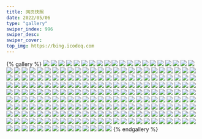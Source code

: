 ```yaml
---
title: 网页快照
date: 2022/05/06 
type: "gallery" 
swiper_index: 996
swiper_desc: 
swiper_cover: 
top_img: https://bing.icodeq.com 
---
```


{% gallery %}
![](https://alist.learnonly.xyz/d/!网页快照/time.run-us-west2.goorm.io/2022-08-29_21-57-43.png)
![](https://alist.learnonly.xyz/d/!网页快照/time.run-us-west2.goorm.io/2022-08-28_19-02-13.png)
![](https://alist.learnonly.xyz/d/!网页快照/time.run-us-west2.goorm.io/2022-08-28_04-49-57.png)
![](https://alist.learnonly.xyz/d/!网页快照/time.run-us-west2.goorm.io/2022-08-30_13-39-40.png)
![](https://alist.learnonly.xyz/d/!网页快照/time.run-us-west2.goorm.io/2022-08-30_16-02-17.png)
![](https://alist.learnonly.xyz/d/!网页快照/time.run-us-west2.goorm.io/2022-08-28_03-27-09.png)
![](https://alist.learnonly.xyz/d/!网页快照/time.run-us-west2.goorm.io/2022-08-29_09-59-49.png)
![](https://alist.learnonly.xyz/d/!网页快照/time.run-us-west2.goorm.io/2022-08-28_16-03-17.png)
![](https://alist.learnonly.xyz/d/!网页快照/time.run-us-west2.goorm.io/2022-08-30_21-57-23.png)
![](https://alist.learnonly.xyz/d/!网页快照/time.run-us-west2.goorm.io/2022-08-28_10-07-52.png)
![](https://alist.learnonly.xyz/d/!网页快照/time.run-us-west2.goorm.io/2022-08-30_19-01-00.png)
![](https://alist.learnonly.xyz/d/!网页快照/time.run-us-west2.goorm.io/2022-08-29_05-28-11.png)
![](https://alist.learnonly.xyz/d/!网页快照/time.run-us-west2.goorm.io/2022-08-28_07-05-41.png)
![](https://alist.learnonly.xyz/d/!网页快照/time.run-us-west2.goorm.io/2022-08-30_07-18-52.png)
![](https://alist.learnonly.xyz/d/!网页快照/time.run-us-west2.goorm.io/2022-08-30_05-26-21.png)
![](https://alist.learnonly.xyz/d/!网页快照/time.run-us-west2.goorm.io/2022-08-29_16-05-37.png)
![](https://alist.learnonly.xyz/d/!网页快照/time.run-us-west2.goorm.io/2022-08-30_03-33-51.png)
![](https://alist.learnonly.xyz/d/!网页快照/time.run-us-west2.goorm.io/2022-08-29_03-31-28.png)
![](https://alist.learnonly.xyz/d/!网页快照/vercel.pighog.repl.co/2022-08-28_03-26-39.png)
![](https://alist.learnonly.xyz/d/!网页快照/vercel.pighog.repl.co/2022-08-30_21-56-52.png)
![](https://alist.learnonly.xyz/d/!网页快照/vercel.pighog.repl.co/2022-08-30_16-01-35.png)
![](https://alist.learnonly.xyz/d/!网页快照/vercel.pighog.repl.co/2022-08-29_16-00-46.png)
![](https://alist.learnonly.xyz/d/!网页快照/vercel.pighog.repl.co/2022-08-30_19-00-28.png)
![](https://alist.learnonly.xyz/d/!网页快照/vercel.pighog.repl.co/2022-08-28_04-49-25.png)
![](https://alist.learnonly.xyz/d/!网页快照/vercel.pighog.repl.co/2022-08-29_05-25-33.png)
![](https://alist.learnonly.xyz/d/!网页快照/vercel.pighog.repl.co/2022-08-28_19-01-40.png)
![](https://alist.learnonly.xyz/d/!网页快照/vercel.pighog.repl.co/2022-08-28_10-03-21.png)
![](https://alist.learnonly.xyz/d/!网页快照/vercel.pighog.repl.co/2022-08-29_03-30-51.png)
![](https://alist.learnonly.xyz/d/!网页快照/vercel.pighog.repl.co/2022-08-28_16-01-15.png)
![](https://alist.learnonly.xyz/d/!网页快照/vercel.pighog.repl.co/2022-08-30_03-33-16.png)
![](https://alist.learnonly.xyz/d/!网页快照/vercel.pighog.repl.co/2022-08-30_05-25-48.png)
![](https://alist.learnonly.xyz/d/!网页快照/vercel.pighog.repl.co/2022-08-28_07-05-06.png)
![](https://alist.learnonly.xyz/d/!网页快照/vercel.pighog.repl.co/2022-08-30_07-18-24.png)
![](https://alist.learnonly.xyz/d/!网页快照/vercel.pighog.repl.co/2022-08-29_09-59-17.png)
![](https://alist.learnonly.xyz/d/!网页快照/vercel.pighog.repl.co/2022-08-30_13-38-55.png)
![](https://alist.learnonly.xyz/d/!网页快照/vercel.pighog.repl.co/2022-08-29_21-57-15.png)
![](https://alist.learnonly.xyz/d/!网页快照/alist.learnonly.xyz/2022-08-28_03-16-00.png)
![](https://alist.learnonly.xyz/d/!网页快照/alist.learnonly.xyz/2022-08-29_05-15-50.png)
![](https://alist.learnonly.xyz/d/!网页快照/alist.learnonly.xyz/2022-08-29_09-55-29.png)
![](https://alist.learnonly.xyz/d/!网页快照/alist.learnonly.xyz/2022-08-30_21-55-17.png)
![](https://alist.learnonly.xyz/d/!网页快照/alist.learnonly.xyz/2022-08-29_03-28-10.png)
![](https://alist.learnonly.xyz/d/!网页快照/alist.learnonly.xyz/2022-08-30_05-21-25.png)
![](https://alist.learnonly.xyz/d/!网页快照/alist.learnonly.xyz/2022-08-28_04-45-00.png)
![](https://alist.learnonly.xyz/d/!网页快照/alist.learnonly.xyz/2022-08-28_06-59-58.png)
![](https://alist.learnonly.xyz/d/!网页快照/alist.learnonly.xyz/2022-08-30_13-31-18.png)
![](https://alist.learnonly.xyz/d/!网页快照/alist.learnonly.xyz/2022-08-28_09-55-37.png)
![](https://alist.learnonly.xyz/d/!网页快照/alist.learnonly.xyz/2022-08-30_03-31-17.png)
![](https://alist.learnonly.xyz/d/!网页快照/alist.learnonly.xyz/2022-08-30_18-57-26.png)
![](https://alist.learnonly.xyz/d/!网页快照/alist.learnonly.xyz/2022-08-29_21-55-44.png)
![](https://alist.learnonly.xyz/d/!网页快照/alist.learnonly.xyz/2022-08-30_15-57-03.png)
![](https://alist.learnonly.xyz/d/!网页快照/alist.learnonly.xyz/2022-08-28_15-55-27.png)
![](https://alist.learnonly.xyz/d/!网页快照/alist.learnonly.xyz/2022-08-28_18-56-47.png)
![](https://alist.learnonly.xyz/d/!网页快照/alist.learnonly.xyz/2022-08-29_15-56-02.png)
![](https://alist.learnonly.xyz/d/!网页快照/alist.learnonly.xyz/2022-08-30_07-16-43.png)
![](https://alist.learnonly.xyz/d/!网页快照/img.pighog.repl.co/2022-08-30_21-55-51.png)
![](https://alist.learnonly.xyz/d/!网页快照/img.pighog.repl.co/2022-08-30_07-17-22.png)
![](https://alist.learnonly.xyz/d/!网页快照/img.pighog.repl.co/2022-08-28_19-00-38.png)
![](https://alist.learnonly.xyz/d/!网页快照/img.pighog.repl.co/2022-08-29_21-56-21.png)
![](https://alist.learnonly.xyz/d/!网页快照/img.pighog.repl.co/2022-08-28_03-25-35.png)
![](https://alist.learnonly.xyz/d/!网页快照/img.pighog.repl.co/2022-08-29_09-58-16.png)
![](https://alist.learnonly.xyz/d/!网页快照/img.pighog.repl.co/2022-08-30_05-25-03.png)
![](https://alist.learnonly.xyz/d/!网页快照/img.pighog.repl.co/2022-08-28_10-02-16.png)
![](https://alist.learnonly.xyz/d/!网页快照/img.pighog.repl.co/2022-08-29_05-24-48.png)
![](https://alist.learnonly.xyz/d/!网页快照/img.pighog.repl.co/2022-08-28_07-03-44.png)
![](https://alist.learnonly.xyz/d/!网页快照/img.pighog.repl.co/2022-08-30_03-31-57.png)
![](https://alist.learnonly.xyz/d/!网页快照/img.pighog.repl.co/2022-08-30_16-00-45.png)
![](https://alist.learnonly.xyz/d/!网页快照/img.pighog.repl.co/2022-08-29_15-59-44.png)
![](https://alist.learnonly.xyz/d/!网页快照/img.pighog.repl.co/2022-08-28_04-48-38.png)
![](https://alist.learnonly.xyz/d/!网页快照/img.pighog.repl.co/2022-08-29_03-28-51.png)
![](https://alist.learnonly.xyz/d/!网页快照/img.pighog.repl.co/2022-08-28_15-56-10.png)
![](https://alist.learnonly.xyz/d/!网页快照/img.pighog.repl.co/2022-08-30_18-59-19.png)
![](https://alist.learnonly.xyz/d/!网页快照/img.pighog.repl.co/2022-08-30_13-37-54.png)
![](https://alist.learnonly.xyz/d/!网页快照/one.pighog.repl.co/2022-08-30_03-33-09.png)
![](https://alist.learnonly.xyz/d/!网页快照/one.pighog.repl.co/2022-08-28_10-03-13.png)
![](https://alist.learnonly.xyz/d/!网页快照/one.pighog.repl.co/2022-08-30_16-01-28.png)
![](https://alist.learnonly.xyz/d/!网页快照/one.pighog.repl.co/2022-08-30_05-25-40.png)
![](https://alist.learnonly.xyz/d/!网页快照/one.pighog.repl.co/2022-08-29_03-30-44.png)
![](https://alist.learnonly.xyz/d/!网页快照/one.pighog.repl.co/2022-08-28_15-57-08.png)
![](https://alist.learnonly.xyz/d/!网页快照/one.pighog.repl.co/2022-08-29_05-25-26.png)
![](https://alist.learnonly.xyz/d/!网页快照/one.pighog.repl.co/2022-08-28_03-26-31.png)
![](https://alist.learnonly.xyz/d/!网页快照/one.pighog.repl.co/2022-08-28_04-49-17.png)
![](https://alist.learnonly.xyz/d/!网页快照/one.pighog.repl.co/2022-08-28_19-01-33.png)
![](https://alist.learnonly.xyz/d/!网页快照/one.pighog.repl.co/2022-08-28_07-04-59.png)
![](https://alist.learnonly.xyz/d/!网页快照/one.pighog.repl.co/2022-08-30_13-38-48.png)
![](https://alist.learnonly.xyz/d/!网页快照/one.pighog.repl.co/2022-08-29_21-57-07.png)
![](https://alist.learnonly.xyz/d/!网页快照/one.pighog.repl.co/2022-08-30_21-56-45.png)
![](https://alist.learnonly.xyz/d/!网页快照/one.pighog.repl.co/2022-08-29_09-59-10.png)
![](https://alist.learnonly.xyz/d/!网页快照/one.pighog.repl.co/2022-08-29_16-00-39.png)
![](https://alist.learnonly.xyz/d/!网页快照/one.pighog.repl.co/2022-08-30_19-00-21.png)
![](https://alist.learnonly.xyz/d/!网页快照/one.pighog.repl.co/2022-08-30_07-18-17.png)
![](https://alist.learnonly.xyz/d/!网页快照/todo.learnonly.xyz/2022-08-30_19-02-11.png)
![](https://alist.learnonly.xyz/d/!网页快照/todo.learnonly.xyz/2022-08-29_16-09-22.png)
![](https://alist.learnonly.xyz/d/!网页快照/todo.learnonly.xyz/2022-08-30_07-24-00.png)
![](https://alist.learnonly.xyz/d/!网页快照/todo.learnonly.xyz/2022-08-28_03-31-34.png)
![](https://alist.learnonly.xyz/d/!网页快照/todo.learnonly.xyz/2022-08-30_05-37-20.png)
![](https://alist.learnonly.xyz/d/!网页快照/todo.learnonly.xyz/2022-08-29_03-33-13.png)
![](https://alist.learnonly.xyz/d/!网页快照/todo.learnonly.xyz/2022-08-29_16-09-33.png)
![](https://alist.learnonly.xyz/d/!网页快照/todo.learnonly.xyz/2022-08-29_10-04-01.png)
![](https://alist.learnonly.xyz/d/!网页快照/todo.learnonly.xyz/2022-08-30_07-22-14.png)
![](https://alist.learnonly.xyz/d/!网页快照/todo.learnonly.xyz/2022-08-28_10-10-27.png)
![](https://alist.learnonly.xyz/d/!网页快照/todo.learnonly.xyz/2022-08-28_16-09-40.png)
![](https://alist.learnonly.xyz/d/!网页快照/todo.learnonly.xyz/2022-08-28_04-56-04.png)
![](https://alist.learnonly.xyz/d/!网页快照/todo.learnonly.xyz/2022-08-28_10-10-37.png)
![](https://alist.learnonly.xyz/d/!网页快照/todo.learnonly.xyz/2022-08-29_03-33-24.png)
![](https://alist.learnonly.xyz/d/!网页快照/todo.learnonly.xyz/2022-08-30_13-44-21.png)
![](https://alist.learnonly.xyz/d/!网页快照/todo.learnonly.xyz/2022-08-29_22-01-06.png)
![](https://alist.learnonly.xyz/d/!网页快照/todo.learnonly.xyz/2022-08-30_13-42-46.png)
![](https://alist.learnonly.xyz/d/!网页快照/todo.learnonly.xyz/2022-08-28_07-13-46.png)
![](https://alist.learnonly.xyz/d/!网页快照/todo.learnonly.xyz/2022-08-30_05-40-07.png)
![](https://alist.learnonly.xyz/d/!网页快照/todo.learnonly.xyz/2022-08-28_16-09-19.png)
![](https://alist.learnonly.xyz/d/!网页快照/todo.learnonly.xyz/2022-08-30_19-02-00.png)
![](https://alist.learnonly.xyz/d/!网页快照/todo.learnonly.xyz/2022-08-30_03-38-56.png)
![](https://alist.learnonly.xyz/d/!网页快照/todo.learnonly.xyz/2022-08-30_03-41-42.png)
![](https://alist.learnonly.xyz/d/!网页快照/todo.learnonly.xyz/2022-08-29_22-01-17.png)
![](https://alist.learnonly.xyz/d/!网页快照/todo.learnonly.xyz/2022-08-30_21-58-09.png)
![](https://alist.learnonly.xyz/d/!网页快照/todo.learnonly.xyz/2022-08-30_21-57-58.png)
![](https://alist.learnonly.xyz/d/!网页快照/todo.learnonly.xyz/2022-08-28_03-31-23.png)
![](https://alist.learnonly.xyz/d/!网页快照/todo.learnonly.xyz/2022-08-29_05-33-17.png)
![](https://alist.learnonly.xyz/d/!网页快照/todo.learnonly.xyz/2022-08-28_04-56-15.png)
![](https://alist.learnonly.xyz/d/!网页快照/todo.learnonly.xyz/2022-08-30_16-07-08.png)
![](https://alist.learnonly.xyz/d/!网页快照/todo.learnonly.xyz/2022-08-28_19-14-52.png)
![](https://alist.learnonly.xyz/d/!网页快照/todo.learnonly.xyz/2022-08-28_07-16-23.png)
![](https://alist.learnonly.xyz/d/!网页快照/todo.learnonly.xyz/2022-08-30_16-07-18.png)
![](https://alist.learnonly.xyz/d/!网页快照/todo.learnonly.xyz/2022-08-28_19-16-39.png)
![](https://alist.learnonly.xyz/d/!网页快照/todo.learnonly.xyz/2022-08-29_10-05-48.png)
![](https://alist.learnonly.xyz/d/!网页快照/todo.learnonly.xyz/2022-08-29_05-31-31.png)
![](https://alist.learnonly.xyz/d/!网页快照/space.bilibili.com/2022-08-28_03-16-12.png)
![](https://alist.learnonly.xyz/d/!网页快照/space.bilibili.com/2022-08-29_09-57-50.png)
![](https://alist.learnonly.xyz/d/!网页快照/space.bilibili.com/2022-08-30_03-31-31.png)
![](https://alist.learnonly.xyz/d/!网页快照/space.bilibili.com/2022-08-30_05-21-37.png)
![](https://alist.learnonly.xyz/d/!网页快照/space.bilibili.com/2022-08-28_04-45-12.png)
![](https://alist.learnonly.xyz/d/!网页快照/space.bilibili.com/2022-08-30_21-55-26.png)
![](https://alist.learnonly.xyz/d/!网页快照/space.bilibili.com/2022-08-28_15-55-43.png)
![](https://alist.learnonly.xyz/d/!网页快照/space.bilibili.com/2022-08-29_21-55-55.png)
![](https://alist.learnonly.xyz/d/!网页快照/space.bilibili.com/2022-08-29_15-56-15.png)
![](https://alist.learnonly.xyz/d/!网页快照/space.bilibili.com/2022-08-28_07-00-11.png)
![](https://alist.learnonly.xyz/d/!网页快照/space.bilibili.com/2022-08-29_05-16-06.png)
![](https://alist.learnonly.xyz/d/!网页快照/space.bilibili.com/2022-08-30_13-31-32.png)
![](https://alist.learnonly.xyz/d/!网页快照/space.bilibili.com/2022-08-30_07-16-56.png)
![](https://alist.learnonly.xyz/d/!网页快照/space.bilibili.com/2022-08-30_18-57-40.png)
![](https://alist.learnonly.xyz/d/!网页快照/space.bilibili.com/2022-08-28_18-59-07.png)
![](https://alist.learnonly.xyz/d/!网页快照/space.bilibili.com/2022-08-28_09-55-49.png)
![](https://alist.learnonly.xyz/d/!网页快照/space.bilibili.com/2022-08-29_03-28-23.png)
![](https://alist.learnonly.xyz/d/!网页快照/space.bilibili.com/2022-08-30_15-57-18.png)
![](https://alist.learnonly.xyz/d/!网页快照/read.learnonly.xyz/2022-08-28_04-53-07.png)
![](https://alist.learnonly.xyz/d/!网页快照/read.learnonly.xyz/2022-08-29_16-08-02.png)
![](https://alist.learnonly.xyz/d/!网页快照/read.learnonly.xyz/2022-08-30_19-01-24.png)
![](https://alist.learnonly.xyz/d/!网页快照/read.learnonly.xyz/2022-08-28_16-05-37.png)
![](https://alist.learnonly.xyz/d/!网页快照/read.learnonly.xyz/2022-08-30_16-03-26.png)
![](https://alist.learnonly.xyz/d/!网页快照/read.learnonly.xyz/2022-08-28_07-08-05.png)
![](https://alist.learnonly.xyz/d/!网页快照/read.learnonly.xyz/2022-08-28_10-09-02.png)
![](https://alist.learnonly.xyz/d/!网页快照/read.learnonly.xyz/2022-08-28_03-28-19.png)
![](https://alist.learnonly.xyz/d/!网页快照/read.learnonly.xyz/2022-08-29_21-58-08.png)
![](https://alist.learnonly.xyz/d/!网页快照/read.learnonly.xyz/2022-08-30_03-34-15.png)
![](https://alist.learnonly.xyz/d/!网页快照/read.learnonly.xyz/2022-08-30_13-42-04.png)
![](https://alist.learnonly.xyz/d/!网页快照/read.learnonly.xyz/2022-08-29_10-01-05.png)
![](https://alist.learnonly.xyz/d/!网页快照/read.learnonly.xyz/2022-08-30_07-19-17.png)
![](https://alist.learnonly.xyz/d/!网页快照/read.learnonly.xyz/2022-08-29_03-31-53.png)
![](https://alist.learnonly.xyz/d/!网页快照/read.learnonly.xyz/2022-08-28_19-06-38.png)
![](https://alist.learnonly.xyz/d/!网页快照/read.learnonly.xyz/2022-08-29_05-28-35.png)
![](https://alist.learnonly.xyz/d/!网页快照/read.learnonly.xyz/2022-08-30_21-57-35.png)
![](https://alist.learnonly.xyz/d/!网页快照/read.learnonly.xyz/2022-08-30_05-30-44.png)
![](https://alist.learnonly.xyz/d/!网页快照/docs.learnonly.xyz/2022-08-29_16-09-10.png)
![](https://alist.learnonly.xyz/d/!网页快照/docs.learnonly.xyz/2022-08-28_19-11-22.png)
![](https://alist.learnonly.xyz/d/!网页快照/docs.learnonly.xyz/2022-08-30_16-06-57.png)
![](https://alist.learnonly.xyz/d/!网页快照/docs.learnonly.xyz/2022-08-29_05-29-44.png)
![](https://alist.learnonly.xyz/d/!网页快照/docs.learnonly.xyz/2022-08-28_07-12-00.png)
![](https://alist.learnonly.xyz/d/!网页快照/docs.learnonly.xyz/2022-08-30_19-01-48.png)
![](https://alist.learnonly.xyz/d/!网页快照/docs.learnonly.xyz/2022-08-28_16-07-33.png)
![](https://alist.learnonly.xyz/d/!网页快照/docs.learnonly.xyz/2022-08-28_03-29-33.png)
![](https://alist.learnonly.xyz/d/!网页快照/docs.learnonly.xyz/2022-08-29_22-00-55.png)
![](https://alist.learnonly.xyz/d/!网页快照/docs.learnonly.xyz/2022-08-30_07-20-28.png)
![](https://alist.learnonly.xyz/d/!网页快照/docs.learnonly.xyz/2022-08-28_04-55-53.png)
![](https://alist.learnonly.xyz/d/!网页快照/docs.learnonly.xyz/2022-08-30_05-35-08.png)
![](https://alist.learnonly.xyz/d/!网页快照/docs.learnonly.xyz/2022-08-30_21-57-47.png)
![](https://alist.learnonly.xyz/d/!网页快照/docs.learnonly.xyz/2022-08-29_03-33-01.png)
![](https://alist.learnonly.xyz/d/!网页快照/docs.learnonly.xyz/2022-08-29_10-02-15.png)
![](https://alist.learnonly.xyz/d/!网页快照/docs.learnonly.xyz/2022-08-30_03-35-22.png)
![](https://alist.learnonly.xyz/d/!网页快照/docs.learnonly.xyz/2022-08-30_13-42-28.png)
![](https://alist.learnonly.xyz/d/!网页快照/docs.learnonly.xyz/2022-08-28_10-10-15.png)
![](https://alist.learnonly.xyz/d/!网页快照/news.pigp.repl.co/2022-08-30_07-18-45.png)
![](https://alist.learnonly.xyz/d/!网页快照/news.pigp.repl.co/2022-08-30_19-00-52.png)
![](https://alist.learnonly.xyz/d/!网页快照/news.pigp.repl.co/2022-08-28_03-27-01.png)
![](https://alist.learnonly.xyz/d/!网页快照/news.pigp.repl.co/2022-08-30_16-02-09.png)
![](https://alist.learnonly.xyz/d/!网页快照/news.pigp.repl.co/2022-08-29_09-59-41.png)
![](https://alist.learnonly.xyz/d/!网页快照/news.pigp.repl.co/2022-08-28_07-05-33.png)
![](https://alist.learnonly.xyz/d/!网页快照/news.pigp.repl.co/2022-08-28_04-49-49.png)
![](https://alist.learnonly.xyz/d/!网页快照/news.pigp.repl.co/2022-08-30_03-33-43.png)
![](https://alist.learnonly.xyz/d/!网页快照/news.pigp.repl.co/2022-08-28_16-03-09.png)
![](https://alist.learnonly.xyz/d/!网页快照/news.pigp.repl.co/2022-08-30_13-39-32.png)
![](https://alist.learnonly.xyz/d/!网页快照/news.pigp.repl.co/2022-08-30_05-26-13.png)
![](https://alist.learnonly.xyz/d/!网页快照/news.pigp.repl.co/2022-08-29_05-28-03.png)
![](https://alist.learnonly.xyz/d/!网页快照/news.pigp.repl.co/2022-08-30_21-57-15.png)
![](https://alist.learnonly.xyz/d/!网页快照/news.pigp.repl.co/2022-08-29_03-31-20.png)
![](https://alist.learnonly.xyz/d/!网页快照/news.pigp.repl.co/2022-08-29_21-57-36.png)
![](https://alist.learnonly.xyz/d/!网页快照/news.pigp.repl.co/2022-08-29_16-05-30.png)
![](https://alist.learnonly.xyz/d/!网页快照/news.pigp.repl.co/2022-08-28_10-07-44.png)
![](https://alist.learnonly.xyz/d/!网页快照/news.pigp.repl.co/2022-08-28_19-02-05.png)
![](https://alist.learnonly.xyz/d/!网页快照/pighog.vercel.app/2022-08-30_03-31-47.png)
![](https://alist.learnonly.xyz/d/!网页快照/pighog.vercel.app/2022-08-30_05-24-53.png)
![](https://alist.learnonly.xyz/d/!网页快照/pighog.vercel.app/2022-08-30_07-17-12.png)
![](https://alist.learnonly.xyz/d/!网页快照/pighog.vercel.app/2022-08-30_13-34-47.png)
![](https://alist.learnonly.xyz/d/!网页快照/pighog.vercel.app/2022-08-28_07-03-32.png)
![](https://alist.learnonly.xyz/d/!网页快照/pighog.vercel.app/2022-08-29_15-59-31.png)
![](https://alist.learnonly.xyz/d/!网页快照/pighog.vercel.app/2022-08-30_16-00-35.png)
![](https://alist.learnonly.xyz/d/!网页快照/pighog.vercel.app/2022-08-29_03-28-40.png)
![](https://alist.learnonly.xyz/d/!网页快照/pighog.vercel.app/2022-08-28_10-02-06.png)
![](https://alist.learnonly.xyz/d/!网页快照/pighog.vercel.app/2022-08-28_04-48-28.png)
![](https://alist.learnonly.xyz/d/!网页快照/pighog.vercel.app/2022-08-30_18-57-56.png)
![](https://alist.learnonly.xyz/d/!网页快照/pighog.vercel.app/2022-08-29_09-58-07.png)
![](https://alist.learnonly.xyz/d/!网页快照/pighog.vercel.app/2022-08-29_21-56-11.png)
![](https://alist.learnonly.xyz/d/!网页快照/pighog.vercel.app/2022-08-28_03-22-28.png)
![](https://alist.learnonly.xyz/d/!网页快照/pighog.vercel.app/2022-08-30_21-55-42.png)
![](https://alist.learnonly.xyz/d/!网页快照/pighog.vercel.app/2022-08-29_05-20-23.png)
![](https://alist.learnonly.xyz/d/!网页快照/pighog.vercel.app/2022-08-28_18-59-25.png)
![](https://alist.learnonly.xyz/d/!网页快照/pighog.vercel.app/2022-08-28_15-56-00.png)
![](https://alist.learnonly.xyz/d/!网页快照/blog.learnonly.xyz/2022-08-30_15-57-27.png)
![](https://alist.learnonly.xyz/d/!网页快照/blog.learnonly.xyz/2022-08-29_09-57-59.png)
![](https://alist.learnonly.xyz/d/!网页快照/blog.learnonly.xyz/2022-08-30_18-57-49.png)
![](https://alist.learnonly.xyz/d/!网页快照/blog.learnonly.xyz/2022-08-28_09-58-58.png)
![](https://alist.learnonly.xyz/d/!网页快照/blog.learnonly.xyz/2022-08-29_15-56-23.png)
![](https://alist.learnonly.xyz/d/!网页快照/blog.learnonly.xyz/2022-08-30_03-31-39.png)
![](https://alist.learnonly.xyz/d/!网页快照/blog.learnonly.xyz/2022-08-28_15-55-52.png)
![](https://alist.learnonly.xyz/d/!网页快照/blog.learnonly.xyz/2022-08-30_07-17-05.png)
![](https://alist.learnonly.xyz/d/!网页快照/blog.learnonly.xyz/2022-08-28_03-19-21.png)
![](https://alist.learnonly.xyz/d/!网页快照/blog.learnonly.xyz/2022-08-29_05-17-17.png)
![](https://alist.learnonly.xyz/d/!网页快照/blog.learnonly.xyz/2022-08-30_13-31-40.png)
![](https://alist.learnonly.xyz/d/!网页快照/blog.learnonly.xyz/2022-08-29_21-56-04.png)
![](https://alist.learnonly.xyz/d/!网页快照/blog.learnonly.xyz/2022-08-28_07-00-20.png)
![](https://alist.learnonly.xyz/d/!网页快照/blog.learnonly.xyz/2022-08-29_03-28-32.png)
![](https://alist.learnonly.xyz/d/!网页快照/blog.learnonly.xyz/2022-08-28_04-48-20.png)
![](https://alist.learnonly.xyz/d/!网页快照/blog.learnonly.xyz/2022-08-28_18-59-17.png)
![](https://alist.learnonly.xyz/d/!网页快照/blog.learnonly.xyz/2022-08-30_21-55-35.png)
![](https://alist.learnonly.xyz/d/!网页快照/blog.learnonly.xyz/2022-08-30_05-24-46.png)
{% endgallery %}
